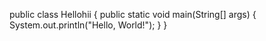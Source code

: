 public class Hellohii {
    public static void main(String[] args) {
        System.out.println("Hello, World!");
    }
}

